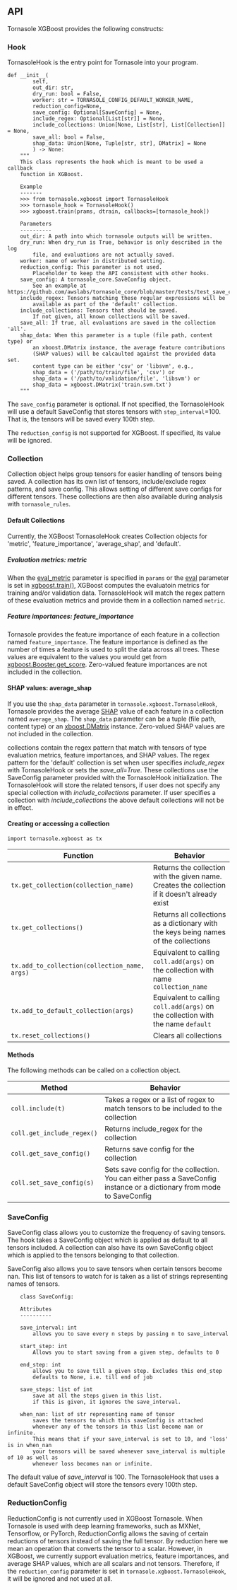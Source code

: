 ## API

Tornasole XGBoost provides the following constructs:

### Hook
TornasoleHook is the entry point for Tornasole into your program.

```
def __init__(
        self,
        out_dir: str,
        dry_run: bool = False,
        worker: str = TORNASOLE_CONFIG_DEFAULT_WORKER_NAME,
        reduction_config=None,
        save_config: Optional[SaveConfig] = None,
        include_regex: Optional[List[str]] = None,
        include_collections: Union[None, List[str], List[Collection]] = None,
        save_all: bool = False,
        shap_data: Union[None, Tuple[str, str], DMatrix] = None
        ) -> None:
    """
    This class represents the hook which is meant to be used a callback
    function in XGBoost.

    Example
    -------
    >>> from tornasole.xgboost import TornasoleHook
    >>> tornasole_hook = TornasoleHook()
    >>> xgboost.train(prams, dtrain, callbacks=[tornasole_hook])

    Parameters
    ----------
    out_dir: A path into which tornasole outputs will be written.
    dry_run: When dry_run is True, behavior is only described in the log
        file, and evaluations are not actually saved.
    worker: name of worker in distributed setting.
    reduction_config: This parameter is not used.
        Placeholder to keep the API consistent with other hooks.
    save_config: A tornasole_core.SaveConfig object.
        See an example at https://github.com/awslabs/tornasole_core/blob/master/tests/test_save_config.py
    include_regex: Tensors matching these regular expressions will be
        available as part of the 'default' collection.
    include_collections: Tensors that should be saved.
        If not given, all known collections will be saved.
    save_all: If true, all evaluations are saved in the collection 'all'.
    shap_data: When this parameter is a tuple (file path, content type) or
        an xboost.DMatrix instance, the average feature contributions
        (SHAP values) will be calcaulted against the provided data set.
        content type can be either 'csv' or 'libsvm', e.g.,
        shap_data = ('/path/to/train/file', 'csv') or
        shap_data = ('/path/to/validation/file', 'libsvm') or
        shap_data = xgboost.DMatrix('train.svm.txt')
    """
```

The `save_config` parameter is optional. If not specified, the TornasoleHook
will use a default SaveConfig that stores tensors with `step_interval`=100.
That is, the tensors will be saved every 100th step.

The `reduction_config` is not supported for XGBoost. If specified, its value
will be ignored.

### Collection

Collection object helps group tensors for easier handling of tensors being saved.
A collection has its own list of tensors, include/exclude regex patterns, and save config.
This allows setting of different save configs for different tensors.
These collections are then also available during analysis with `tornasole_rules`.

#### Default Collections
Currently, the XGBoost TornasoleHook creates Collection objects for
'metric', 'feature\_importance', 'average\_shap', and 'default'.

##### Evaluation metrics: metric
When the [eval\_metric](https://xgboost.readthedocs.io/en/latest/parameter.html#learning-task-parameters)
parameter is specified in `params` or the [eval](https://xgboost.readthedocs.io/en/latest/python/python_api.html#xgboost.train)
parameter is set in [xgboost.train()](https://xgboost.readthedocs.io/en/latest/python/python_api.html#xgboost.train),
XGBoost computes the evaluatoin metrics for training and/or validation data.
TornasoleHook will match the regex pattern of these evaluation metrics
and provide them in a collection named `metric`.

##### Feature importances: feature\_importance
Tornasole provides the feature importance of each feature in a collection named
`feature_importance`.
The feature importance is defined as the number of times a feature is used to
split the data across all trees.
These values are equivalent to the values you would get from
[xgboost.Booster.get\_score](https://xgboost.readthedocs.io/en/latest/python/python_api.html#xgboost.Booster.get_score).
Zero-valued feature importances are not included in the collection.

#### SHAP values: average\_shap
If you use the `shap_data` parameter in `tornasole.xgboost.TornasoleHook`,
Tornasole provides the average [SHAP](https://github.com/slundberg/shap) value
of each feature in a collection named `average_shap`.
The `shap_data` parameter can be a tuple (file path, content type) or an
[xboost.DMatrix](https://xgboost.readthedocs.io/en/latest/python/python_api.html#xgboost.DMatrix)
instance.
Zero-valued SHAP values are not included in the collection.

collections contain the regex pattern that match with tensors of type
evaluation metrics, feature importances, and SHAP values. The regex pattern for
the 'default' collection is set when user specifies *include\_regex* with
TornasoleHook or sets the *save_all=True*.  These collections use the SaveConfig
parameter provided with the TornasoleHook initialization. The TornasoleHook
will store the related tensors, if user does not specify any special collection
with *include\_collections* parameter. If user specifies a collection with
*include\_collections* the above default collections will not be in effect.

#### Creating or accessing a collection

```
import tornasole.xgboost as tx
```

| Function |  Behavior |
|----|----|
| ```tx.get_collection(collection_name)```  |  Returns the collection with the given name. Creates the collection if it doesn't already exist |
| ```tx.get_collections()```  |  Returns all collections as a dictionary with the keys being names of the collections |
| ```tx.add_to_collection(collection_name, args)```  | Equivalent to calling `coll.add(args)` on the collection with name `collection_name` |
| ```tx.add_to_default_collection(args)```  | Equivalent to calling `coll.add(args)` on the collection with the name `default`|
| ```tx.reset_collections()```  | Clears all collections |

#### Methods

The following methods can be called on a collection object.


| Method  |  Behavior |
|----|----|
| ```coll.include(t)```  |  Takes a regex or a list of regex to match tensors to be included to the collection |
| ```coll.get_include_regex()```  | Returns include_regex for the collection  |
| ```coll.get_save_config()```  | Returns save config for the collection  |
| ```coll.set_save_config(s)```  | Sets save config for the collection. You can either pass a SaveConfig instance or a dictionary from mode to SaveConfig |

### SaveConfig

SaveConfig class allows you to customize the frequency of saving tensors.
The hook takes a SaveConfig object which is applied as
default to all tensors included.
A collection can also have its own SaveConfig object which is applied
to the tensors belonging to that collection.

SaveConfig also allows you to save tensors when certain tensors become nan.
This list of tensors to watch for is taken as a list of strings representing names of tensors.

```
    class SaveConfig:

    Attributes
    ----------

    save_interval: int
        allows you to save every n steps by passing n to save_interval

    start_step: int
        Allows you to start saving from a given step, defaults to 0

    end_step: int
        allows you to save till a given step. Excludes this end_step
        defaults to None, i.e. till end of job

    save_steps: list of int
        save at all the steps given in this list.
        if this is given, it ignores the save_interval.

    when_nan: list of str representing name of tensor
        saves the tensors to which this saveConfig is attached
        whenever any of the tensors in this list become nan or infinite.
        This means that if your save_interval is set to 10, and 'loss' is in when_nan
        your tensors will be saved whenever save_interval is multiple of 10 as well as
        whenever loss becomes nan or infinite.
```

The default value of _save\_interval_ is 100. The TornasoleHook that uses a default SaveConfig object will store the tensors every 100th step.

### ReductionConfig

ReductionConfig is not currently used in XGBoost Tornasole.
When Tornasole is used with deep learning frameworks, such as MXNet,
Tensorflow, or PyTorch, ReductionConfig allows the saving of certain
reductions of tensors instead of saving the full tensor.
By reduction here we mean an operation that converts the tensor to a scalar.
However, in XGBoost, we currently support evaluation metrics, feature
importances, and average SHAP values, which are all scalars and not tensors.
Therefore, if the `reduction_config` parameter is set in
`tornasole.xgboost.TornasoleHook`, it will be ignored and not used at all.
